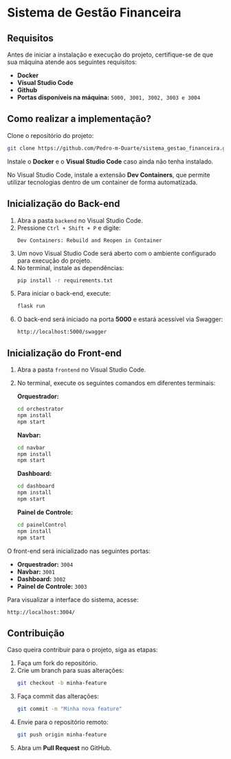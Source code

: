 # Sistema de Gestão Financeira

## Requisitos

Antes de iniciar a instalação e execução do projeto, certifique-se de que sua máquina atende aos seguintes requisitos:

- **Docker**
- **Visual Studio Code**
- **Github**
- **Portas disponíveis na máquina:** `5000, 3001, 3002, 3003 e 3004`

## Como realizar a implementação?

Clone o repositório do projeto:

```bash
git clone https://github.com/Pedro-m-Duarte/sistema_gestao_financeira.git
```

Instale o **Docker** e o **Visual Studio Code** caso ainda não tenha instalado.

No Visual Studio Code, instale a extensão **Dev Containers**, que permite utilizar tecnologias dentro de um container de forma automatizada.

## Inicialização do Back-end

1. Abra a pasta `backend` no Visual Studio Code.
2. Pressione `Ctrl + Shift + P` e digite:
   ```
   Dev Containers: Rebuild and Reopen in Container
   ```
3. Um novo Visual Studio Code será aberto com o ambiente configurado para execução do projeto.
4. No terminal, instale as dependências:
   ```bash
   pip install -r requirements.txt
   ```
5. Para iniciar o back-end, execute:
   ```bash
   flask run
   ```
6. O back-end será iniciado na porta **5000** e estará acessível via Swagger:
   ```
   http://localhost:5000/swagger
   ```

## Inicialização do Front-end

1. Abra a pasta `frontend` no Visual Studio Code.

4. No terminal, execute os seguintes comandos em diferentes terminais:
   
   **Orquestrador:**
   ```bash
   cd orchestrator
   npm install
   npm start
   ```
   
   **Navbar:**
   ```bash
   cd navbar
   npm install
   npm start
   ```
   
   **Dashboard:**
   ```bash
   cd dashboard
   npm install
   npm start
   ```
   
   **Painel de Controle:**
   ```bash
   cd painelControl
   npm install
   npm start
   ```

O front-end será inicializado nas seguintes portas:

- **Orquestrador:** `3004`
- **Navbar:** `3001`
- **Dashboard:** `3002`
- **Painel de Controle:** `3003`

Para visualizar a interface do sistema, acesse:

```
http://localhost:3004/
```

## Contribuição

Caso queira contribuir para o projeto, siga as etapas:

1. Faça um fork do repositório.
2. Crie um branch para suas alterações:
   ```bash
   git checkout -b minha-feature
   ```
3. Faça commit das alterações:
   ```bash
   git commit -m "Minha nova feature"
   ```
4. Envie para o repositório remoto:
   ```bash
   git push origin minha-feature
   ```
5. Abra um **Pull Request** no GitHub.

